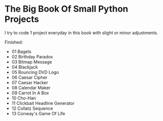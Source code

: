 # The Big Book Of Small Python Projects
I try to code 1 project everyday in this book with slight or minor adjustments.

Finished:
 * 01 Bagels
 * 02 Birthday Paradox
 * 03 Bitmap Message
 * 04 Blackjack
 * 05 Bouncing DVD Logo
 * 06 Caesar Cipher
 * 07 Caesar Hacker
 * 08 Calendar Maker
 * 09 Carrot In A Box
 * 10 Cho-Han
 * 11 Clickbait Headline Generator
 * 12 Collatz Sequence
 * 13 Conway's Game Of Life
